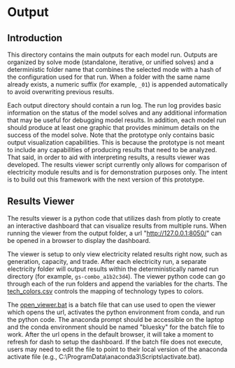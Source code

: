 # Output

## Introduction

This directory contains the main outputs for each model run. Outputs are organized by solve mode (standalone, iterative, or unified solves) and a deterministic folder name that combines the selected mode with a hash of the configuration used for that run. When a folder with the same name already exists, a numeric suffix (for example, `_01`) is appended automatically to avoid overwriting previous results.

Each output directory should contain a run log. The run log provides basic information on the status of the model solves and any additional information that may be useful for debugging model results. In addition, each model run should produce at least one graphic that provides minimum details on the success of the model solve. Note that the prototype only contains basic output visualization capabilities. This is because the prototype is not meant to include any capabilities of producing results that need to be analyzed. That said, in order to aid with interpreting results, a results viewer was developed. The results viewer script currently only allows for comparison of electricity module results and is for demonstration purposes only. The intent is to build out this framework with the next version of this prototype. 

## Results Viewer

The results viewer is a python code that utilizes dash from plotly to create an interactive dashboard that can visualize results from multiple runs. When running the viewer from the output folder, a url "http://127.0.0.1:8050/" can be opened in a browser to display the dashboard. 

The viewer is setup to only view electricity related results right now, such as generation, capacity, and trade. After each electricity run, a separate electricity folder will output results within the deterministically named run directory (for example, `gs-combo_a1b2c3d4`). The viewer python code can go through each of the run folders and append the variables for the charts. The [tech_colors.csv](/output/tech_colors.csv) controls the mapping of technology types to colors.

The [open_viewer.bat](/output/open_viewer.bat) is a batch file that can use used to open the viewer which opens the url, activates the python environment from conda, and run the python code. The anaconda prompt should be accessible on the laptop and the conda environment should be named "bluesky" for the batch file to work. After the url opens in the default browser, it will take a moment to refresh for dash to setup the dashboard. If the batch file does not execute, users may need to edit the file to point to their local version of the anaconda activate file (e.g., C:\ProgramData\anaconda3\Scripts\activate.bat).

